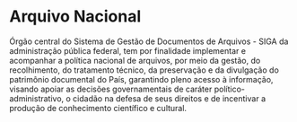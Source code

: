 Arquivo Nacional
====

Órgão central do Sistema de Gestão de Documentos de Arquivos - SIGA da administração pública federal, tem por finalidade implementar e acompanhar a política nacional de arquivos, por meio da gestão, do recolhimento, do tratamento técnico, da preservação e da divulgação do patrimônio documental do País, garantindo pleno acesso à informação, visando apoiar as decisões governamentais de caráter político-administrativo, o cidadão na defesa de seus direitos e de incentivar a produção de conhecimento científico e cultural.
